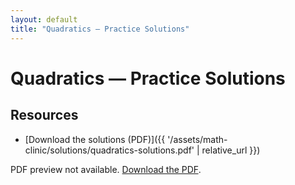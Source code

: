 ```yaml
---
layout: default
title: "Quadratics — Practice Solutions"
---
```


# Quadratics — Practice Solutions

## Resources
- [Download the solutions (PDF)]({{ '/assets/math-clinic/solutions/quadratics-solutions.pdf' | relative_url }})

<object
  data="{{ '/assets/math-clinic/solutions/quadratics-solutions.pdf' | relative_url }}"
  type="application/pdf" width="100%" height="850">
  <p>PDF preview not available.
     <a href="{{ '/assets/math-clinic/solutions/quadratics-solutions.pdf' | relative_url }}">Download the PDF</a>.
  </p>
</object>

